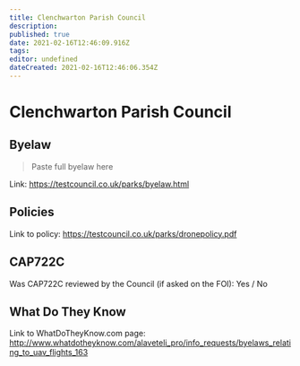 ```yaml
---
title: Clenchwarton Parish Council
description: 
published: true
date: 2021-02-16T12:46:09.916Z
tags: 
editor: undefined
dateCreated: 2021-02-16T12:46:06.354Z
---
```


# Clenchwarton Parish Council


## Byelaw
> Paste full byelaw here

Link:
https://testcouncil.co.uk/parks/byelaw.html

## Policies
Link to policy:
https://testcouncil.co.uk/parks/dronepolicy.pdf

## CAP722C

Was CAP722C reviewed by the Council (if asked on the FOI): Yes / No

## What Do They Know

Link to WhatDoTheyKnow.com page:
http://www.whatdotheyknow.com/alaveteli_pro/info_requests/byelaws_relating_to_uav_flights_163


